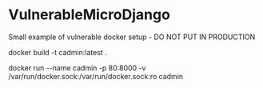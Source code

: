 # VulnerableMicroDjango
Small example of vulnerable docker setup - DO NOT PUT IN PRODUCTION


docker build -t cadmin:latest .

docker run --name cadmin -p 80:8000 -v /var/run/docker.sock:/var/run/docker.sock:ro cadmin
